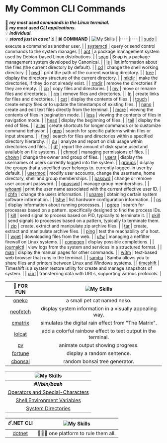 # My Common CLI Commands

📒 ***my most used commands in the Linux terminal.*** <br>
📔 ***my most used CLI applications.*** <br>
💡 ***individual.*** <br>
💡 ***stored just in case!*** ⏳
| **⌘ COMMAND** | ![My Skills](https://go-skill-icons.vercel.app/api/icons?i=terminal) | 
|:---:|:---:|
| [sudo](https://github.com/fault3r/cli-commands/blob/main/documents/sudo.md) | execute a command as another user. |
| [systemctl](https://github.com/fault3r/cli-commands/blob/main/documents/systemctl.md) | query or send control commands to the system manager. |
| [apt](https://github.com/fault3r/cli-commands/blob/main/documents/apt.md) | a package management system used by Debian-based Linux distributions. |
| [snap](https://github.com/fault3r/cli-commands/blob/main/documents/snap.md) | Snap is a package management system developed by Canonical. |
| [ls](https://github.com/fault3r/cli-commands/blob/main/documents/ls.md) | list information about the files (the current directory by default). |
| [cd](https://github.com/fault3r/cli-commands/blob/main/documents/cd.md) | change the shell working directory. |
| [pwd](https://github.com/fault3r/cli-commands/blob/main/documents/pwd.md) | print the path of the current working directory. |
| [tree](https://github.com/fault3r/cli-commands/blob/main/documents/tree.md) | display the directory structure of the current directory. |
| [mkdir](https://github.com/fault3r/cli-commands/blob/main/documents/mkdir.md) | make the directories, if they do not already exist. |
| [rmdir](https://github.com/fault3r/cli-commands/blob/main/documents/rmdir.md) | remove the directories if they are empty. |
| [cp](https://github.com/fault3r/cli-commands/blob/main/documents/cp.md) | copy files and directories. |
| [mv](https://github.com/fault3r/cli-commands/blob/main/documents/mv.md) | move or rename files and directories. |
| [rm](https://github.com/fault3r/cli-commands/blob/main/documents/rm.md) | remove files and directories. |
| [ln](https://github.com/fault3r/cli-commands/blob/main/documents/ln.md) | create links for files and directories. |
| [cat](https://github.com/fault3r/cli-commands/blob/main/documents/cat.md) | display the contents of files. |
| [touch](https://github.com/fault3r/cli-commands/blob/main/documents/touch.md) | create empty files or to update the timestamps of existing files. |
| [nano](https://github.com/fault3r/cli-commands/blob/main/documents/nano.md) | create and edit text files directly from the terminal. |
| [more](https://github.com/fault3r/cli-commands/blob/main/documents/more.md) | viewing the contents of files in pagination mode. |
| [less](https://github.com/fault3r/cli-commands/blob/main/documents/less.md) | viewing the contents of files in navigation mode. |
| [head](https://github.com/fault3r/cli-commands/blob/main/documents/head.md) | display the beginning of files. |
| [tail](https://github.com/fault3r/cli-commands/blob/main/documents/tail.md) | display the end of files. |
| [alias](https://github.com/fault3r/cli-commands/blob/main/documents/alias.md) | create shortcuts for longer commands or to customize command behavior. |
| [grep](https://github.com/fault3r/cli-commands/blob/main/documents/grep.md) | search for specific patterns within files or input streams. |
| [find](https://github.com/fault3r/cli-commands/blob/main/documents/find.md) | search for files and directories within a specified directory hierarchy. |
| [du](https://github.com/fault3r/cli-commands/blob/main/documents/du.md) | analyze and report on disk usage within directories and files. |
| [df](https://github.com/fault3r/cli-commands/blob/main/documents/df.md) | report the amount of disk space used and available on file systems. |
| [chmod](https://github.com/fault3r/cli-commands/blob/main/documents/chmod.md) | managing permissions of files. |
| [chown](https://github.com/fault3r/cli-commands/blob/main/documents/chown.md) | change the owner and group of files. |
| [users](https://github.com/fault3r/cli-commands/blob/main/documents/users.md) | display the usernames of users currently logged into the system. |
| [groups](https://github.com/fault3r/cli-commands/blob/main/documents/groups.md) | display the groups that a specified user belongs to. currently logged-in user by default. |
| [usermod](https://github.com/fault3r/cli-commands/blob/main/documents/usermod.md) | modify user accounts, change the username, home directory, shell and group memberships. |
| [passwd](https://github.com/fault3r/cli-commands/blob/main/documents/passwd.md) | change or remove user account password. |
| [gpasswd](https://github.com/fault3r/cli-commands/blob/main/documents/gpasswd.md) | manage group memberships. |
| [whoami](https://github.com/fault3r/cli-commands/blob/main/documents/whoami.md) | print the user name associated with the current effective user ID. |
| [chfn](https://github.com/fault3r/cli-commands/blob/main/documents/chfn.md) | change the users information. |
| [uname](https://github.com/fault3r/cli-commands/blob/main/documents/uname.md) | obtaining certain system software information. |
| [lshw](https://github.com/fault3r/cli-commands/blob/main/documents/lshw.md) | list hardware configuration information. |
| [ps](https://github.com/fault3r/cli-commands/blob/main/documents/ps.md) | display information about running processes. |
| [pgrep](https://github.com/fault3r/cli-commands/blob/main/documents/pgrep.md) | search for processes based on a pattern. specifically designed to find the process IDs. |
| [kill](https://github.com/fault3r/cli-commands/blob/main/documents/kill.md) | send signal to process based on PID, typically to terminate it. |
| [pkill](https://github.com/fault3r/cli-commands/blob/main/documents/pkill.md) | send signals to processes based on a pattern, typically to terminate them. |
| [zip](https://github.com/fault3r/cli-commands/blob/main/documents/zip.md) | create, extract and manipulate zip archive files. |
| [tar](https://github.com/fault3r/cli-commands/blob/main/documents/tar.md) | create, extract and manipulate archive files. |
| [ping](https://github.com/fault3r/cli-commands/blob/main/documents/ping.md) | test the reachability of a host. |
| [wget](https://github.com/fault3r/cli-commands/blob/main/documents/wget.md) | downloading files from the web. |
| [ufw](https://github.com/fault3r/cli-commands/blob/main/documents/ufw.md) | managing a netfilter firewall on Linux systems. |
| [compgen](https://github.com/fault3r/cli-commands/blob/main/documents/compgen.md) | display possible completions. |
| [journalctl](https://github.com/fault3r/cli-commands/blob/main/documents/journalctl.md) | view logs from the system and services in a structured format. |
| [man](https://github.com/fault3r/cli-commands/blob/main/documents/man.md) | display the manual pages for other commands. |
| [w3m](https://github.com/fault3r/cli-commands/blob/main/documents/w3m.md) | text-based web browser that runs in the terminal. |
| [samba](https://github.com/fault3r/cli-commands/blob/main/documents/samba.md) | Samba allows you to share files and printers between Linux and Windows systems. |
| [timeshift](https://github.com/fault3r/cli-commands/blob/main/documents/timeshift.md) | Timeshift is a system restore utility for create and manage snapshots of system. |
| [curl](https://github.com/fault3r/cli-commands/blob/main/documents/curl.md) | transferring data with URLs, supporting various protocols. |

| **🌈 FOR FUN** | ![My Skills](https://go-skill-icons.vercel.app/api/icons?i=linux) |
|:---:|:---:|
| [oneko](https://github.com/fault3r/cli-commands/blob/main/documents/oneko.md) | a small pet cat named neko. |
| [neofetch](https://github.com/fault3r/cli-commands/blob/main/documents/neofetch.md) | display system information in a visually appealing way. |
| [cmatrix](https://github.com/fault3r/cli-commands/blob/main/documents/cmatrix.md) | simulates the digital rain effect from "The Matrix". |
| [lolcat](https://github.com/fault3r/cli-commands/blob/main/documents/lolcat.md) | add a colorful rainbow effect to text output in the terminal. |
| [pv](https://github.com/fault3r/cli-commands/blob/main/documents/pv.md) | animate output showing progress. |
| [fortune](https://github.com/fault3r/cli-commands/blob/main/documents/fortune.md) | display a random sentence. |
| [cbonsai](https://github.com/fault3r/cli-commands/blob/main/documents/cbonsai.md) | random bonsai tree generator. |

| ![My Skills](https://go-skill-icons.vercel.app/api/icons?i=bash) |
|:---:|
| ***#!/bin/bash*** |
| [Operators and Special-Characters](https://github.com/fault3r/cli-commands/blob/main/documents/descriptions/operators-specialcharacters.md) |
| [Shell,Environment Variables](https://github.com/fault3r/cli-commands/blob/main/documents/descriptions/shell-environment-variables.md) |
| [System Directories](https://github.com/fault3r/cli-commands/blob/main/documents/descriptions/system-directories.md) |

| ☄️.NET CLI | ![My Skills](https://go-skill-icons.vercel.app/api/icons?i=dotnet) |
|:---:|:---:|
| [dotnet](https://github.com/fault3r/cli-commands/blob/main/documents/dotnet.md) | 🧙🏻‍♂️ one platform to rule them all. |
